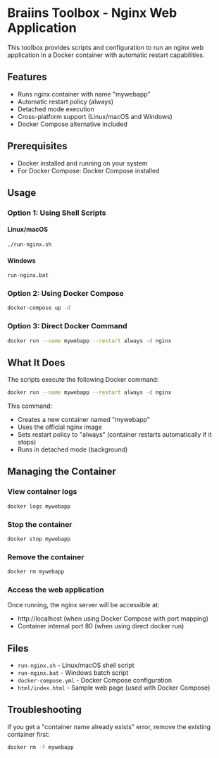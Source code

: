 # Braiins Toolbox - Nginx Web Application

This toolbox provides scripts and configuration to run an nginx web application in a Docker container with automatic restart capabilities.

## Features

- Runs nginx container with name "mywebapp"
- Automatic restart policy (always)
- Detached mode execution
- Cross-platform support (Linux/macOS and Windows)
- Docker Compose alternative included

## Prerequisites

- Docker installed and running on your system
- For Docker Compose: Docker Compose installed

## Usage

### Option 1: Using Shell Scripts

#### Linux/macOS
```bash
./run-nginx.sh
```

#### Windows
```cmd
run-nginx.bat
```

### Option 2: Using Docker Compose
```bash
docker-compose up -d
```

### Option 3: Direct Docker Command
```bash
docker run --name mywebapp --restart always -d nginx
```

## What It Does

The scripts execute the following Docker command:
```bash
docker run --name mywebapp --restart always -d nginx
```

This command:
- Creates a new container named "mywebapp"
- Uses the official nginx image
- Sets restart policy to "always" (container restarts automatically if it stops)
- Runs in detached mode (background)

## Managing the Container

### View container logs
```bash
docker logs mywebapp
```

### Stop the container
```bash
docker stop mywebapp
```

### Remove the container
```bash
docker rm mywebapp
```

### Access the web application
Once running, the nginx server will be accessible at:
- http://localhost (when using Docker Compose with port mapping)
- Container internal port 80 (when using direct docker run)

## Files

- `run-nginx.sh` - Linux/macOS shell script
- `run-nginx.bat` - Windows batch script  
- `docker-compose.yml` - Docker Compose configuration
- `html/index.html` - Sample web page (used with Docker Compose)

## Troubleshooting

If you get a "container name already exists" error, remove the existing container first:
```bash
docker rm -f mywebapp
```